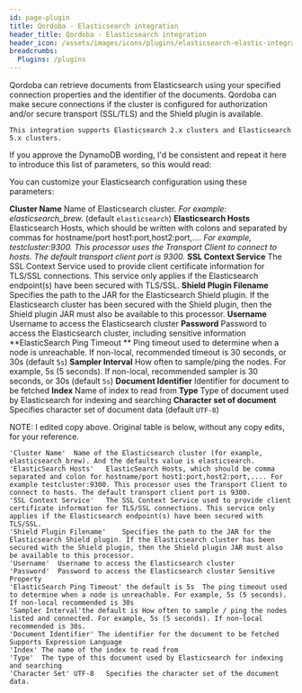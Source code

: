 ```yaml
---
id: page-plugin
title: Qordoba - Elasticsearch integration
header_title: Qordoba - Elasticsearch integration
header_icon: /assets/images/icons/plugins/elasticsearch-elastic-integration.png
breadcrumbs:
  Plugins: /plugins
---
```

Qordoba can retrieve documents from Elasticsearch using your specified connection properties and the identifier of the documents. Qordoba can make secure connections if the cluster is configured for authorization and/or secure transport (SSL/TLS) and the Shield plugin is available.

```
This integration supports Elasticsearch 2.x clusters and Elasticsearch 5.x clusters.
```

If you approve the DynamoDB wording, I'd be consistent and repeat it here to introduce this list of parameters, so this would read: 

You can customize your Elasticsearch configuration using these parameters: 

**Cluster Name** Name of Elasticsearch cluster. *For example: elasticsearch_brew.* (default `elasticsearch`)
**Elasticsearch Hosts** Elasticsearch Hosts, which should be written with colons and separated by commas for hostname/port host1:port,host2:port,.... *For example, testcluster:9300. This processor uses the Transport Client to connect to hosts. The default transport client port is 9300.*
**SSL Context Service** The SSL Context Service used to provide client certificate information for TLS/SSL connections. This service only applies if the Elasticsearch endpoint(s) have been secured with TLS/SSL.
**Shield Plugin Filename** Specifies the path to the JAR for the Elasticsearch Shield plugin. If the Elasticsearch cluster has been secured with the Shield plugin, then the Shield plugin JAR must also be available to this processor. 
**Username** Username to access the Elasticsearch cluster
**Password** Password to access the Elasticsearch cluster, including sensitive information
**ElasticSearch Ping Timeout ** Ping timeout used to determine when a node is unreachable. If non-local, recommended timeout is 30 seconds, or 30s (default `5s`)
**Sampler Interval** How often to sample/ping the nodes. For example, 5s (5 seconds). If non-local, recommended sampler is 30 seconds, or 30s (default `5s`)
**Document Identifier** Identifier for document to be fetched
**Index** Name of index to read from
**Type** Type of document used by Elasticsearch for indexing and searching
**Character set of document** Specifies character set of document data (default `UTF-8`)

NOTE: I edited copy above. Original table is below, without any copy edits, for your reference.

```
'Cluster Name'	Name of the Elasticsearch cluster (for example, elasticsearch_brew). And the defaults value is elasticsearch.
'ElasticSearch Hosts'	ElasticSearch Hosts, which should be comma separated and colon for hostname/port host1:port,host2:port,.... For example testcluster:9300. This processor uses the Transport Client to connect to hosts. The default transport client port is 9300.
'SSL Context Service'	The SSL Context Service used to provide client certificate information for TLS/SSL connections. This service only applies if the Elasticsearch endpoint(s) have been secured with TLS/SSL.
'Shield Plugin Filename'	Specifies the path to the JAR for the Elasticsearch Shield plugin. If the Elasticsearch cluster has been secured with the Shield plugin, then the Shield plugin JAR must also be available to this processor. 
'Username'	Username to access the Elasticsearch cluster
'Password'	Password to access the Elasticsearch cluster Sensitive Property 
'ElasticSearch Ping Timeout' the default is 5s	The ping timeout used to determine when a node is unreachable. For example, 5s (5 seconds). If non-local recommended is 30s
'Sampler Interval'the default is How often to sample / ping the nodes listed and connected. For example, 5s (5 seconds). If non-local recommended is 30s.
'Document Identifier' The identifier for the document to be fetched Supports Expression Language
'Index'	The name of the index to read from
'Type'	The type of this document used by Elasticsearch for indexing and searching
'Character Set'	UTF-8	Specifies the character set of the document data.
```
